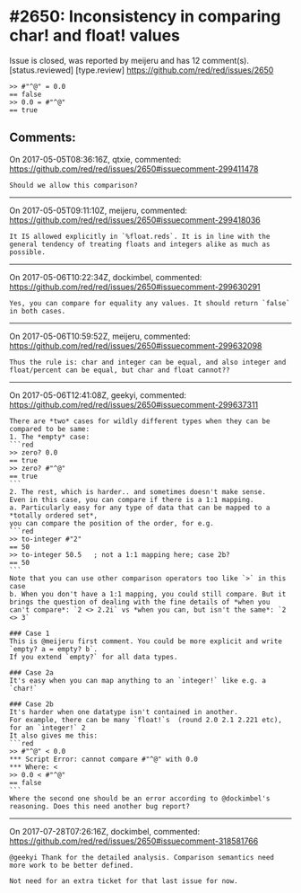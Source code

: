 
#2650: Inconsistency in comparing char! and float! values
================================================================================
Issue is closed, was reported by meijeru and has 12 comment(s).
[status.reviewed] [type.review]
<https://github.com/red/red/issues/2650>

```
>> #"^@" = 0.0
== false
>> 0.0 = #"^@"
== true
```



Comments:
--------------------------------------------------------------------------------

On 2017-05-05T08:36:16Z, qtxie, commented:
<https://github.com/red/red/issues/2650#issuecomment-299411478>

    Should we allow this comparison?

--------------------------------------------------------------------------------

On 2017-05-05T09:11:10Z, meijeru, commented:
<https://github.com/red/red/issues/2650#issuecomment-299418036>

    It IS allowed explicitly in `%float.reds`. It is in line with the general tendency of treating floats and integers alike as much as possible.

--------------------------------------------------------------------------------

On 2017-05-06T10:22:34Z, dockimbel, commented:
<https://github.com/red/red/issues/2650#issuecomment-299630291>

    Yes, you can compare for equality any values. It should return `false` in both cases.

--------------------------------------------------------------------------------

On 2017-05-06T10:59:52Z, meijeru, commented:
<https://github.com/red/red/issues/2650#issuecomment-299632098>

    Thus the rule is: char and integer can be equal, and also integer and float/percent can be equal, but char and float cannot?? 

--------------------------------------------------------------------------------

On 2017-05-06T12:41:08Z, geekyi, commented:
<https://github.com/red/red/issues/2650#issuecomment-299637311>

    There are *two* cases for wildly different types when they can be compared to be same:
    1. The *empty* case:
    ```red
    >> zero? 0.0
    == true
    >> zero? #"^@"
    == true
    ```
    2. The rest, which is harder.. and sometimes doesn't make sense.
    Even in this case, you can compare if there is a 1:1 mapping. 
    a. Particularly easy for any type of data that can be mapped to a *totally ordered set*,
    you can compare the position of the order, for e.g.
    ```red
    >> to-integer #"2"
    == 50
    >> to-integer 50.5   ; not a 1:1 mapping here; case 2b?
    == 50
    ```
    Note that you can use other comparison operators too like `>` in this case
    b. When you don't have a 1:1 mapping, you could still compare. But it brings the question of dealing with the fine details of *when you can't compare*: `2 <> 2.2i` vs *when you can, but isn't the same*: `2 <> 3`
    
    ### Case 1
    This is @meijeru first comment. You could be more explicit and write `empty? a = empty? b`.
    If you extend `empty?` for all data types.
    
    ### Case 2a
    It's easy when you can map anything to an `integer!` like e.g. a `char!`
    
    ### Case 2b
    It's harder when one datatype isn't contained in another.
    For example, there can be many `float!`s  (round 2.0 2.1 2.221 etc), for an `integer!` 2 
    It also gives me this:
    ```red
    >> #"^@" < 0.0
    *** Script Error: cannot compare #"^@" with 0.0
    *** Where: <
    >> 0.0 < #"^@"
    == false
    ```
    Where the second one should be an error according to @dockimbel's reasoning. Does this need another bug report?
    
    

--------------------------------------------------------------------------------

On 2017-07-28T07:26:16Z, dockimbel, commented:
<https://github.com/red/red/issues/2650#issuecomment-318581766>

    @geekyi Thank for the detailed analysis. Comparison semantics need more work to be better defined.
    
    Not need for an extra ticket for that last issue for now.

